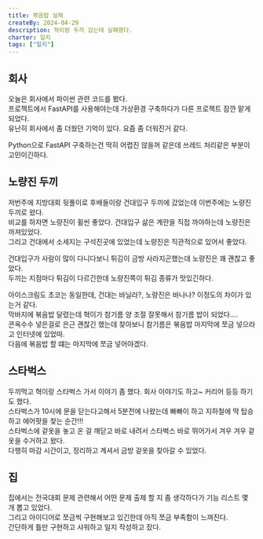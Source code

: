 ```yaml
---
title: 볶음밥 실패
createBy: 2024-04-29
description: 혁이랑 두끼 갔는데 실패했다.
charter: 일지
tags: ["일지"]
---
```


## 회사

오늘은 회사에서 파이썬 관련 코드를 봤다.  
프로젝트에서 FastAPI를 사용해야는데 가상환경 구축하다가 다른 프로젝트 잠깐 맡게 되었다.  
유난히 회사에서 좀 더웠던 기억이 있다. 요즘 좀 더워진거 같다.

Python으로 FastAPI 구축하는건 딱히 어렵진 않을꺼 같은데 쓰레드 처리같은 부분이 고민이긴하다.

## 노량진 두끼

저번주에 지방대회 뒷풀이로 후배들이랑 건대입구 두끼에 갔었는데 이번주에는 노량진 두끼로 왔다.  
비교를 하자면 노량진이 휠씬 좋았다. 건대입구 삶은 계란을 직접 까야하는데 노량진은 까져있었다.  
그리고 건대에서 소세지는 구석진곳에 있었는데 노량진은 직관적으로 있어서 좋았다.

건대입구가 사람이 많이 다니다보니 튀김이 금방 사라지곤했는데 노량진은 꽤 괜찮고 좋았다.  
두끼는 지점마다 튀김이 다르긴한데 노량진쪽이 튀김 종류가 맛있긴하다.

아이스크림도 초코는 동일한데, 건대는 바닐라?, 노량진은 바나나? 이정도의 차이가 있는거 같다.  
막바지에 볶음밥 달렸는데 혁이가 참기름 양 조절 잘못해서 참기름 밥이 되었다....  
콘옥수수 넣은걸로 은근 괜찮긴 했는데 찾아보니 참기름은 볶음밥 마지막에 쪼금 넣으라고 인터넷에 있었따.  
다음에 볶음밥 할 떄는 마지막에 쪼금 넣어야겠다.

## 스타벅스

두끼먹고 혁이랑 스타벅스 가서 이야기 좀 했다. 회사 이야기도 하고~ 커리어 등등 하기도 했다.  
스타벅스가 10시에 문을 닫는다고해서 5분전에 나왔는데 빠빠이 하고 지하철에 딱 탑승하고 에어팟을 찾는 순간!!!  
스타벅스에 겉옷을 놓고 온 걸 깨닫고 바로 내려서 스타벅스 바로 뛰어가서 겨우 겨우 겉옷을 수거하고 왔다.  
다행히 마감 시간이고, 정리하고 계셔서 금방 겉옷을 찾아갈 수 있었다.

## 집

집에서는 전국대회 문제 관련해서 어떤 문제 출제 할 지 좀 생각하다가 기능 리스트 몇 개 뽑고 있었다.  
그리고 아이디어로 쪼금씩 구현해보고 있긴한데 아직 쪼금 부족함이 느껴진다.  
간단하게 틀만 구현하고 샤워하고 일지 작성하고 잤다.
